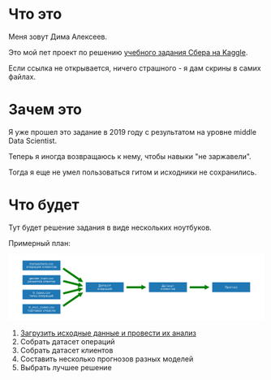 # Что это

Меня зовут Дима Алексеев. 

Это мой пет проект по решению [учебного задания Сбера на Kaggle](https://www.kaggle.com/competitions/python-and-analyze-data-final-project).

Если ссылка не открывается, ничего страшного - я дам скрины в самих файлах.

# Зачем это

Я уже прошел это задание в 2019 году с результатом на уровне middle Data Scientist. 

Теперь я иногда возвращаюсь к нему, чтобы навыки "не заржавели". 

Тогда я еще не умел пользоваться гитом и исходники не сохранились.


# Что будет

Тут будет решение задания в виде нескольких ноутбуков. 

Примерный план:

![План решения](decision.png "План решения")

1. [Загрузить исходные данные и провести их анализ](https://github.com/GreenArt11/sberkaggle/blob/3439e9fd387471cfa4d899c46804d883fad0777e/1%20Importing%20files.ipynb)
2. Собрать датасет операций
3.  Собрать датасет клиентов
4.  Составить несколько прогнозов разных моделей
5.  Выбрать лучшее решение
